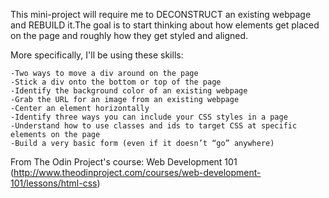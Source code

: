 This mini-project will require me to DECONSTRUCT an existing webpage and REBUILD it.The goal is to start thinking about how elements get placed on the page and roughly how they get styled and aligned. 

More specifically, I'll be using these skills:

    -Two ways to move a div around on the page
    -Stick a div onto the bottom or top of the page
    -Identify the background color of an existing webpage
    -Grab the URL for an image from an existing webpage
    -Center an element horizontally
    -Identify three ways you can include your CSS styles in a page
    -Understand how to use classes and ids to target CSS at specific elements on the page
    -Build a very basic form (even if it doesn’t “go” anywhere)

From The Odin Project's course: Web Development 101 (http://www.theodinproject.com/courses/web-development-101/lessons/html-css)
